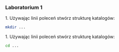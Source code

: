 ### Laboratorium 1

1\. Używając linii poleceń stwórz strukturę katalogów:

```sh
mkdir ...
```

1\. Używając linii poleceń stwórz strukturę katalogów:

```sh
cd ...
```
